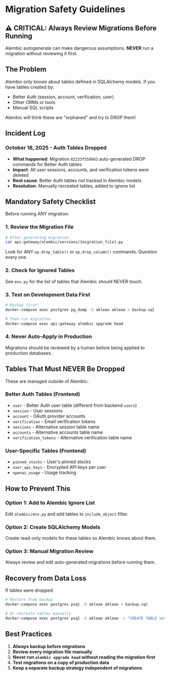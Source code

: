 # Migration Safety Guidelines

## ⚠️ CRITICAL: Always Review Migrations Before Running

Alembic autogenerate can make dangerous assumptions. **NEVER** run a migration without reviewing it first.

## The Problem

Alembic only knows about tables defined in SQLAlchemy models. If you have tables created by:
- Better Auth (session, account, verification, user)
- Other ORMs or tools
- Manual SQL scripts

Alembic will think these are "orphaned" and try to DROP them!

## Incident Log

### October 18, 2025 - Auth Tables Dropped
- **What happened**: Migration `82233f5589d3` auto-generated DROP commands for Better Auth tables
- **Impact**: All user sessions, accounts, and verification tokens were deleted
- **Root cause**: Better Auth tables not tracked in Alembic models
- **Resolution**: Manually recreated tables, added to ignore list

## Mandatory Safety Checklist

Before running ANY migration:

### 1. Review the Migration File
```bash
# After generating migration
cat api-gateway/alembic/versions/{migration_file}.py
```

Look for ANY `op.drop_table()` or `op.drop_column()` commands. Question every one.

### 2. Check for Ignored Tables
See `env.py` for the list of tables that Alembic should NEVER touch.

### 3. Test on Development Data First
```bash
# Backup first!
docker-compose exec postgres pg_dump -U akleao akleao > backup.sql

# Then run migration
docker-compose exec api-gateway alembic upgrade head
```

### 4. Never Auto-Apply in Production
Migrations should be reviewed by a human before being applied to production databases.

## Tables That Must NEVER Be Dropped

These are managed outside of Alembic:

### Better Auth Tables (Frontend)
- `user` - Better Auth user table (different from backend `users`)
- `session` - User sessions
- `account` - OAuth provider accounts
- `verification` - Email verification tokens
- `sessions` - Alternative session table name
- `accounts` - Alternative accounts table name
- `verification_tokens` - Alternative verification table name

### User-Specific Tables (Frontend)
- `pinned_stocks` - User's pinned stocks
- `user_api_keys` - Encrypted API keys per user
- `openai_usage` - Usage tracking

## How to Prevent This

### Option 1: Add to Alembic Ignore List
Edit `alembic/env.py` and add tables to `include_object` filter.

### Option 2: Create SQLAlchemy Models
Create read-only models for these tables so Alembic knows about them.

### Option 3: Manual Migration Review
Always review and edit auto-generated migrations before running them.

## Recovery from Data Loss

If tables were dropped:

```bash
# Restore from backup
docker-compose exec postgres psql -U akleao akleao < backup.sql

# Or recreate tables manually
docker-compose exec postgres psql -U akleao akleao -c "CREATE TABLE session (...)"
```

## Best Practices

1. **Always backup before migrations**
2. **Review every migration file manually**
3. **Never run `alembic upgrade head` without reading the migration first**
4. **Test migrations on a copy of production data**
5. **Keep a separate backup strategy independent of migrations**
